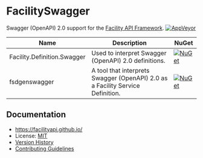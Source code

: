 # FacilitySwagger

Swagger (OpenAPI) 2.0 support for the [Facility API Framework](https://facilityapi.github.io/).
[![AppVeyor](https://img.shields.io/appveyor/ci/ejball/facility.svg)](https://ci.appveyor.com/project/ejball/facility)

Name | Description | NuGet
--- | --- | ---
Facility.Definition.Swagger | Used to interpret Swagger (OpenAPI) 2.0 definitions. | [![NuGet](https://img.shields.io/nuget/v/Facility.Definition.Swagger.svg)](https://www.nuget.org/packages/Facility.Definition.Swagger)
fsdgenswagger | A tool that interprets Swagger (OpenAPI) 2.0 as a Facility Service Definition. | [![NuGet](https://img.shields.io/nuget/v/fsdgenswagger.svg)](https://www.nuget.org/packages/fsdgenswagger)

## Documentation

* https://facilityapi.github.io/
* License: [MIT](LICENSE)
* [Version History](VersionHistory.md)
* [Contributing Guidelines](CONTRIBUTING.md)
